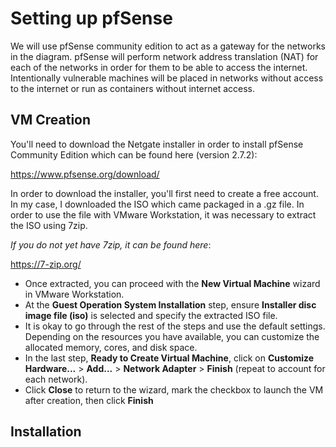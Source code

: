 <!-- Configuration and deployment of pfSense firewall/router VM within VMware Workstation 17 pro -->

# Setting up pfSense

We will use pfSense community edition to act as a gateway for the networks in the diagram. pfSense will perform network address translation (NAT) for each of the networks in order for them to be able to access the internet. Intentionally vulnerable machines will be placed in networks without access to the internet or run as containers without internet access.

## VM Creation

You'll need to download the Netgate installer in order to install pfSense Community Edition which can be found here (version 2.7.2):

https://www.pfsense.org/download/

In order to download the installer, you'll first need to create a free account. In my case, I downloaded the ISO which came packaged in a .gz file. In order to use the file with VMware Workstation, it was necessary to extract the ISO using 7zip. 

*If you do not yet have 7zip, it can be found here*:

https://7-zip.org/

- Once extracted, you can proceed with the **New Virtual Machine** wizard in VMware Workstation.
- At the **Guest Operation System Installation** step, ensure **Installer disc image file (iso)** is selected and specify the extracted ISO file.
- It is okay to go through the rest of the steps and use the default settings. Depending on the resources you have available, you can customize the allocated memory, cores, and disk space.
- In the last step, **Ready to Create Virtual Machine**, click on **Customize Hardware...** > **Add...** > **Network Adapter** > **Finish** (repeat to account for each network).
- Click **Close** to return to the wizard, mark the checkbox to launch the VM after creation, then click **Finish**

## Installation






